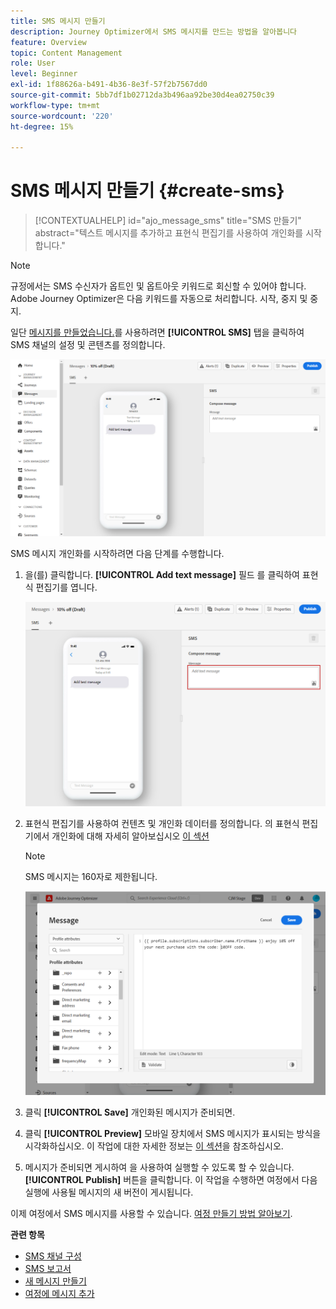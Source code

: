 ```yaml
---
title: SMS 메시지 만들기
description: Journey Optimizer에서 SMS 메시지를 만드는 방법을 알아봅니다
feature: Overview
topic: Content Management
role: User
level: Beginner
exl-id: 1f88626a-b491-4b36-8e3f-57f2b7567dd0
source-git-commit: 5bb7df1b02712da3b496aa92be30d4ea02750c39
workflow-type: tm+mt
source-wordcount: '220'
ht-degree: 15%

---
```


# SMS 메시지 만들기 {#create-sms}

>[!CONTEXTUALHELP]
>id="ajo_message_sms"
>title="SMS 만들기"
>abstract="텍스트 메시지를 추가하고 표현식 편집기를 사용하여 개인화를 시작합니다."

>[!NOTE]
>
>규정에서는 SMS 수신자가 옵트인 및 옵트아웃 키워드로 회신할 수 있어야 합니다. Adobe Journey Optimizer은 다음 키워드를 자동으로 처리합니다. 시작, 중지 및 중지.

일단 [메시지를 만들었습니다.](get-started-content.md)를 사용하려면 **[!UICONTROL SMS]** 탭을 클릭하여 SMS 채널의 설정 및 콘텐츠를 정의합니다.

![](assets/sms_1.png)

SMS 메시지 개인화를 시작하려면 다음 단계를 수행합니다.

1. 을(를) 클릭합니다. **[!UICONTROL Add text message]** 필드 를 클릭하여 표현식 편집기를 엽니다.

   ![](assets/sms_3.png)

1. 표현식 편집기를 사용하여 컨텐츠 및 개인화 데이터를 정의합니다. 의 표현식 편집기에서 개인화에 대해 자세히 알아보십시오 [이 섹션](../personalization/personalize.md)

   >[!NOTE]
   >
   > SMS 메시지는 160자로 제한됩니다.

   ![](assets/sms_2.png)

1. 클릭 **[!UICONTROL Save]** 개인화된 메시지가 준비되면.

1. 클릭 **[!UICONTROL Preview]** 모바일 장치에서 SMS 메시지가 표시되는 방식을 시각화하십시오. 이 작업에 대한 자세한 정보는 [이 섹션](../design/preview.md)을 참조하십시오.

1. 메시지가 준비되면 게시하여 을 사용하여 실행할 수 있도록 할 수 있습니다. **[!UICONTROL Publish]** 버튼을 클릭합니다. 이 작업을 수행하면 여정에서 다음 실행에 사용될 메시지의 새 버전이 게시됩니다.

이제 여정에서 SMS 메시지를 사용할 수 있습니다. [여정 만들기 방법 알아보기](../building-journeys/journey-gs.md).

**관련 항목**

* [SMS 채널 구성](../configuration/sms-configuration.md)
* [SMS 보고서](../reports/journey-global-report.md#sms-global)
* [새 메시지 만들기](get-started-content.md)
* [여정에 메시지 추가](../building-journeys/journeys-message.md)
